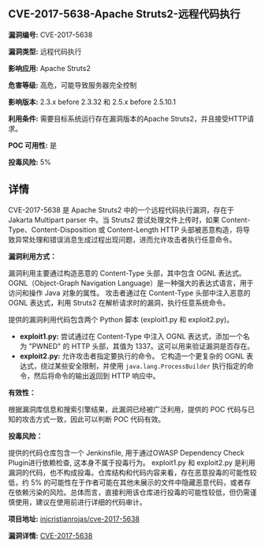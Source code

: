 ## CVE-2017-5638-Apache Struts2-远程代码执行

**漏洞编号:** CVE-2017-5638

**漏洞类型:** 远程代码执行

**影响应用:** Apache Struts2

**危害等级:** 高危，可能导致服务器完全控制

**影响版本:** 2.3.x before 2.3.32 和 2.5.x before 2.5.10.1

**利用条件:** 需要目标系统运行存在漏洞版本的Apache Struts2，并且接受HTTP请求。

**POC 可用性:** 是

**投毒风险:** 5%

## 详情

CVE-2017-5638 是 Apache Struts2 中的一个远程代码执行漏洞，存在于 Jakarta Multipart parser 中。当 Struts2 尝试处理文件上传时，如果 Content-Type、Content-Disposition 或 Content-Length HTTP 头部被恶意构造，将导致异常处理和错误消息生成过程出现问题，进而允许攻击者执行任意命令。

**漏洞利用方式：**

漏洞利用主要通过构造恶意的 Content-Type 头部，其中包含 OGNL 表达式。 OGNL（Object-Graph Navigation Language）是一种强大的表达式语言，用于访问和操作 Java 对象的属性。 攻击者通过在 Content-Type 头部中注入恶意的 OGNL 表达式，利用 Struts2 在解析请求时的漏洞，执行任意系统命令。

提供的漏洞利用代码包含两个 Python 脚本 (exploit1.py 和 exploit2.py)。

*   **exploit1.py:**  尝试通过在 Content-Type 中注入 OGNL 表达式，添加一个名为 "PWNED" 的 HTTP 头部，其值为 1337。这可以用来验证漏洞是否存在。
*   **exploit2.py:**  允许攻击者指定要执行的命令。 它构造一个更复杂的 OGNL 表达式，绕过某些安全限制，并使用 `java.lang.ProcessBuilder` 执行指定的命令，然后将命令的输出返回到 HTTP 响应中。

**有效性：**

根据漏洞库信息和搜索引擎结果，此漏洞已经被广泛利用，提供的 POC 代码与已知的攻击方式一致，因此可以判断 POC 代码有效。

**投毒风险：**

提供的代码仓库包含一个 Jenkinsfile, 用于通过OWASP Dependency Check Plugin进行依赖检查, 这本身不属于投毒行为。 exploit1.py 和 exploit2.py 是利用漏洞的代码，也不构成投毒。仓库结构和代码内容来看，存在恶意投毒的可能性较低，约 5% 的可能性在于作者可能在其他未展示的文件中隐藏恶意代码，或者存在依赖污染的风险。总体而言，直接利用该仓库进行投毒的可能性较低，但仍需谨慎使用，建议在使用前进行详细的代码审计。

**项目地址:** [injcristianrojas/cve-2017-5638](https://github.com/injcristianrojas/cve-2017-5638)

**漏洞详情:** [CVE-2017-5638](https://nvd.nist.gov/vuln/detail/CVE-2017-5638)